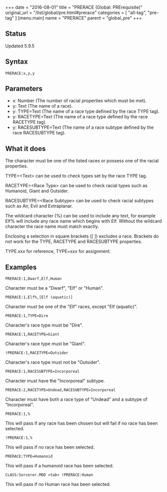 +++
date = "2016-08-01"
title = "PRERACE (Global: PRErequisite)"
original_url = "/list/global/pre.html#prerace"
categories = [ "all-tag", "pre-tag" ]
[menu.main]
    name = "PRERACE"
    parent = "global_pre"
+++

## Status

Updated 5.9.5

## Syntax

`PRERACE:x,y,y`

## Parameters

-   x: Number (The number of racial properties which
    must be met).
-   y: Text (The name of a race).
-   y: TYPE=Text (The name of a race type defined by
    the race TYPE tag).
-   y: RACETYPE=Text (The name of a race type defined
    by the race RACETYPE tag).
-   y: RACESUBTYPE=Text (The name of a race subtype
    defined by the race RACESUBTYPE tag).



What it does
------------

The character must be one of the listed races or possess one of the
racial properties.

TYPE=&lt;Text&gt; can be used to check types set by the race TYPE tag.

RACETYPE=&lt;Race Type&gt; can be used to check racial types such as
Humanoid, Giant and Outsider.

RACESUBTYPE=&lt;Race Subtype&gt; can be used to check racial subtypes
such as Air, Evil and Extraplanar.

The wildcard character (%) can be used to include any text, for example
Elf% will include any race name which begins with Elf. Without the
wildcard character the race name must match exactly.

Enclosing a selection in square brackets (\[ \]) excludes a race.
Brackets do not work for the TYPE, RACETYPE and RACESUBTYPE properties.

TYPE.xxx for reference, TYPE=xxx for assignment.

Examples
--------

`PRERACE:1,Dwarf,Elf,Human`

Character must be a "Dwarf", "Elf" or "Human".

`PRERACE:1,Elf%,[Elf (aquatic)]`

Character must be one of the "Elf" races, except "Elf (aquatic)".

`PRERACE:1,TYPE=Dire`

Character's race type must be "Dire".

`PRERACE:1,RACETYPE=Giant`

Character's race type must be "Giant".

`!PRERACE:1,RACETYPE=Outsider`

Character's race type must not be "Outsider".

`PRERACE:1,RACESUBTYPE=Incorporeal`

Character must have the "Incorporeal" subtype.

`PRERACE:2,RACETYPE=Undead,RACESUBTYPE=Incorporeal`

Character must have both a race type of "Undead" and a subtype of
"Incorporeal".

`PRERACE:1,%`

This will pass if any race has been chosen but will fail if no race has
been selected.

`!PRERACE:1,%`

This will pass if no race has been selected.

`PRERACE:TYPE=Humanoid`

This will pass if a humanoid race has been selected.

`CLASS:Sorcerer.MOD <tab> !PRERACE:Human`

This will pass if no Human race has been selected.

